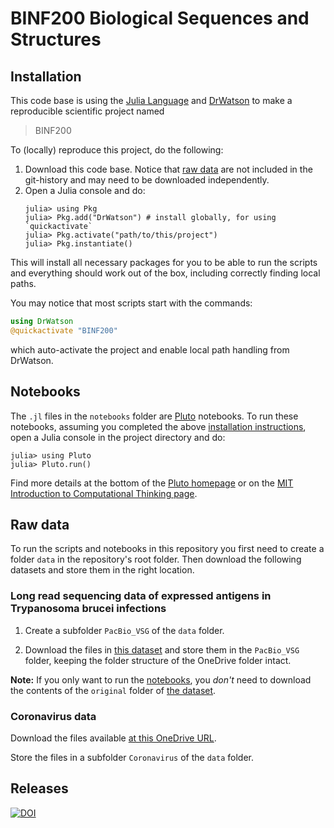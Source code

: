 # BINF200 Biological Sequences and Structures

## Installation

This code base is using the [Julia Language](https://julialang.org/) and
[DrWatson](https://juliadynamics.github.io/DrWatson.jl/stable/)
to make a reproducible scientific project named
> BINF200

To (locally) reproduce this project, do the following:

1. Download this code base. Notice that [raw data](#raw-data) are not included in the
   git-history and may need to be downloaded independently.
2. Open a Julia console and do:
   ```
   julia> using Pkg
   julia> Pkg.add("DrWatson") # install globally, for using `quickactivate`
   julia> Pkg.activate("path/to/this/project")
   julia> Pkg.instantiate()
   ```

This will install all necessary packages for you to be able to run the scripts and
everything should work out of the box, including correctly finding local paths.

You may notice that most scripts start with the commands:
```julia
using DrWatson
@quickactivate "BINF200"
```
which auto-activate the project and enable local path handling from DrWatson.

## Notebooks

The `.jl` files in the `notebooks` folder are [Pluto](https://plutojl.org/) notebooks. To run these notebooks, assuming you completed the above [installation instructions](#installation), open a Julia console in the project directory and do:
```
julia> using Pluto
julia> Pluto.run()
```
Find more details at the bottom of the [Pluto homepage](https://plutojl.org/)  or on the [MIT Introduction to Computational Thinking page](https://computationalthinking.mit.edu/Fall23/installation/).

## Raw data

To run the scripts and notebooks in this repository you first need to create a folder `data` in the repository's root folder. Then download the following datasets and store them in the right location.

### Long read sequencing data of expressed antigens in Trypanosoma brucei infections

1. Create a subfolder `PacBio_VSG` of the `data` folder.

2. Download the files in [this dataset](https://doi.org/10.18710/FFANM0) and store them in the `PacBio_VSG` folder, keeping the folder structure of the OneDrive folder intact.

**Note:** If you only want to run the [notebooks](#notebooks), you *don't* need to download the contents of the `original` folder of [the dataset](https://doi.org/10.18710/FFANM0).

### Coronavirus data

Download the files available [at this OneDrive URL](https://universityofbergen-my.sharepoint.com/:f:/r/personal/tom_michoel_uib_no/Documents/public/BINF200/Coronavirus?csf=1&web=1).


Store the files in a subfolder `Coronavirus` of the `data` folder.

## Releases

[![DOI](https://zenodo.org/badge/673794071.svg)](https://zenodo.org/doi/10.5281/zenodo.10043221)